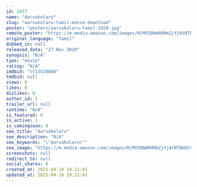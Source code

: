 ```yaml
---
id: 2837
name: "Aarvakolaru"
slug: "aarvakolaru-tamil-movie-download"
poster: "posters/aarvakolaru-tamil-2020.jpg"
remote_poster: "https://m.media-amazon.com/images/M/MV5BNmM4MmZjYjAtNTBmOC00ZTY2LWJmZGMtMDBjNTkxMmM3ODBmXkEyXkFqcGdeQXVyMTI2NjQ5MDI4._V1_SX300.jpg"
original_language: "Tamil"
dubbed_in: null
released_date: "27 Nov 2020"
synopsis: "N/A"
type: "movie"
rating: "N/A"
imdbid: "tt13528886"
tmdbid: null
views: 0
likes: 0
dislikes: 0
author_id: 1
trailer_url: null
runtime: "N/A"
is_featured: 0
is_active: 1
is_comingsoon: 0
seo_title: "Aarvakolaru"
seo_description: "N/A"
seo_keywords: "\"Aarvakolaru\""
seo_image: "https://m.media-amazon.com/images/M/MV5BNmM4MmZjYjAtNTBmOC00ZTY2LWJmZGMtMDBjNTkxMmM3ODBmXkEyXkFqcGdeQXVyMTI2NjQ5MDI4._V1_SX300.jpg"
screenshots: null
redirect_to: null
social_shares: 0
created_at: 2025-04-10 19:21:41
updated_at: 2025-04-10 19:21:41
---
```



